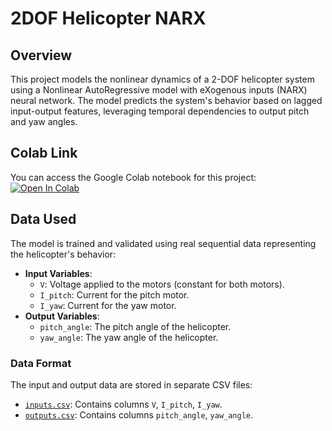 # 2DOF Helicopter NARX

## Overview
This project models the nonlinear dynamics of a 2-DOF helicopter system using a Nonlinear AutoRegressive model with eXogenous inputs (NARX) neural network. The model predicts the system's behavior based on lagged input-output features, leveraging temporal dependencies to output pitch and yaw angles.

## Colab Link
You can access the Google Colab notebook for this project: [![Open In Colab](https://colab.research.google.com/assets/colab-badge.svg)](https://colab.research.google.com/drive/18yrTnYiNiKhy9AoNK7s7ZvSlULP4ShR1?usp=sharing)

## Data Used
The model is trained and validated using real sequential data representing the helicopter's behavior:
- **Input Variables**:
  - `V`: Voltage applied to the motors (constant for both motors).
  - `I_pitch`: Current for the pitch motor.
  - `I_yaw`: Current for the yaw motor.
- **Output Variables**:
  - `pitch_angle`: The pitch angle of the helicopter.
  - `yaw_angle`: The yaw angle of the helicopter.

### Data Format
The input and output data are stored in separate CSV files:
- [`inputs.csv`](inputs.csv): Contains columns `V`, `I_pitch`, `I_yaw`.
- [`outputs.csv`](outputs.csv): Contains columns `pitch_angle`, `yaw_angle`.
